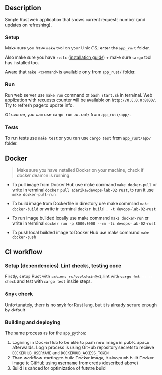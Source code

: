## Description

Simple Rust web application that shows current requests number (and updates on refreshing).

### Setup

Make sure you have `make` tool on your Unix OS; enter the `app_rust` folder.

Also make sure you have `rustc` ([installation guide](https://doc.rust-lang.org/book/ch01-01-installation.html)) + make sure `cargo` tool has installed too.

Aware that `make <command>` is available only from `app_rust/` folder.

### Run

Run web server use `make run` command or `bash start.sh` in terminal. Web application with requests counter will be available on `http://0.0.0.0:8000/`. Try to refresh page to update info.

Of course, you can use `cargo run` but only from `app_rust/app/`.

### Tests

To run tests use `make test` or you can use `cargo test` from `app_rust/app/` folder.

## Docker

> Make sure you have installed Docker on your machine, check if docker deamon is running.

- To pull image from Docker Hub use make command `make docker-pull` or write in terminal `docker pull adarika/devops-lab-02-rust`, to run it use `make docker-pull-run`

- To build image from  Dockerfile in directory use make command `make docker-build` or write in terminal `docker build . -t devops-lab-02-rust`

- To run image builded locally use make command `make docker-run` or write in terminal `docker run -p 8000:8000 --rm -ti devops-lab-02-rust`

- To push local builded image to Docker Hub use make command `make docker-push`

## CI workflow

### Setup (dependencies), Lint checks, testing code
Firstly, setup Rust with `actions-rs/toolchain@v1`, lint with `cargo fmt -- --check` and test with `cargo test` inside steps.

### Snyk check

Unfortunately, there is no snyk for Rust lang, but it is already secure enough by default

### Building and deploying
The same process as for the `app_python`:

1. Logining in DockerHub to be able to push new image in public space afterwards. Login process is using GitHub repository secrets to recieve `DOCKERHUB_USERNAME` and `DOCKERHUB_ACCESS_TOKEN`
2. Then workflow starting to build Docker image, it also push built Docker image to GitHub using username from creds (described above)
3. Build is cahced for optimization of fututre build
